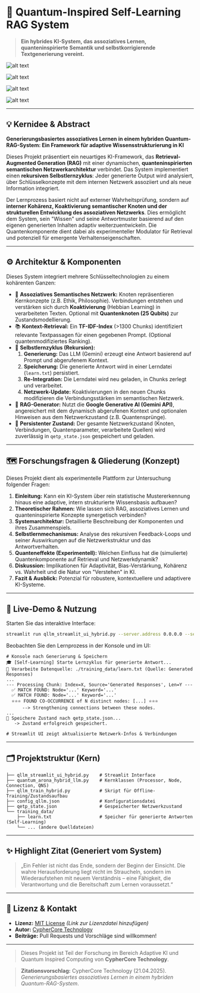 
# 🧠 Quantum-Inspired Self-Learning RAG System

> **Ein hybrides KI-System, das assoziatives Lernen, quanteninspirierte Semantik und selbstkorrigierende Textgenerierung vereint.**

![alt text](https://img.shields.io/badge/Status-Entwicklung-blue.svg)
 
![alt text](https://img.shields.io/badge/Self--Learning-Aktiviert-brightgreen.svg)
 
![alt text](https://img.shields.io/badge/RAG-Gemini_2.0-orange.svg)
 
![alt text](https://img.shields.io/badge/Qubits-25_pro_Knoten-purple.svg)

---

## 💡 Kernidee & Abstract


**Generierungsbasiertes assoziatives Lernen in einem hybriden Quantum-RAG-System: Ein Framework für adaptive Wissensstrukturierung in KI**

Dieses Projekt präsentiert ein neuartiges KI-Framework, das **Retrieval-Augmented Generation (RAG)** mit einer dynamischen, **quanteninspirierten semantischen Netzwerkarchitektur** verbindet. Das System implementiert einen **rekursiven Selbstlernzyklus**: Jeder generierte Output wird analysiert, über Schlüsselkonzepte mit dem internen Netzwerk assoziiert und als neue Information integriert.

Der Lernprozess basiert nicht auf externer Wahrheitsprüfung, sondern auf **interner Kohärenz, Koaktivierung semantischer Knoten und der strukturellen Entwicklung des assoziativen Netzwerks**. Dies ermöglicht dem System, sein "Wissen" und seine Antwortmuster basierend auf den eigenen generierten Inhalten adaptiv weiterzuentwickeln. Die Quantenkomponente dient dabei als experimenteller Modulator für Retrieval und potenziell für emergente Verhaltenseigenschaften.

---

## ⚙️ Architektur & Komponenten

Dieses System integriert mehrere Schlüsseltechnologien zu einem kohärenten Ganzen:

-   🧠 **Assoziatives Semantisches Netzwerk:** Knoten repräsentieren Kernkonzepte (z.B. Ethik, Philosophie). Verbindungen entstehen und verstärken sich durch **Koaktivierung** (Hebbian Learning) in verarbeiteten Texten. Optional mit **Quantenknoten (25 Qubits)** zur Zustandsmodellierung.
-   📚 **Kontext-Retrieval:** Ein **TF-IDF-Index** (>1300 Chunks) identifiziert relevante Textpassagen für einen gegebenen Prompt. (Optional quantenmodifiziertes Ranking).
-   🔁 **Selbstlernzyklus (Rekursion):**
    1.  **Generierung:** Das LLM (Gemini) erzeugt eine Antwort basierend auf Prompt und abgerufenem Kontext.
    2.  **Speicherung:** Die generierte Antwort wird in einer Lerndatei (`learn.txt`) persistiert.
    3.  **Re-Integration:** Die Lerndatei wird neu geladen, in Chunks zerlegt und verarbeitet.
    4.  **Netzwerk-Update:** Koaktivierungen in den neuen Chunks modifizieren die Verbindungsstärken im semantischen Netzwerk.
-   🤖 **RAG-Generator:** Nutzt die **Google Generative AI (Gemini API)**, angereichert mit dem dynamisch abgerufenen Kontext und optionalen Hinweisen aus dem Netzwerkzustand (z.B. Quantensprünge).
-   💾 **Persistenter Zustand:** Der gesamte Netzwerkzustand (Knoten, Verbindungen, Quantenparameter, verarbeitete Quellen) wird zuverlässig in `qetp_state.json` gespeichert und geladen.

---

## 🗺️ Forschungsfragen & Gliederung (Konzept)

Dieses Projekt dient als experimentelle Plattform zur Untersuchung folgender Fragen:

1.  **Einleitung:** Kann ein KI-System über rein statistische Mustererkennung hinaus eine adaptive, intern strukturierte Wissensbasis aufbauen?
2.  **Theoretischer Rahmen:** Wie lassen sich RAG, assoziatives Lernen und quanteninspirierte Konzepte synergetisch verbinden?
3.  **Systemarchitektur:** Detaillierte Beschreibung der Komponenten und ihres Zusammenspiels.
4.  **Selbstlernmechanismus:** Analyse des rekursiven Feedback-Loops und seiner Auswirkungen auf die Netzwerkstruktur und das Antwortverhalten.
5.  **Quanteneffekte (Experimentell):** Welchen Einfluss hat die (simulierte) Quantenkomponente auf Retrieval und Netzwerkdynamik?
6.  **Diskussion:** Implikationen für Adaptivität, Bias-Verstärkung, Kohärenz vs. Wahrheit und die Natur von "Verstehen" in KI.
7.  **Fazit & Ausblick:** Potenzial für robustere, kontextuellere und adaptivere KI-Systeme.

---

## 🚀 Live-Demo & Nutzung

Starten Sie das interaktive Interface:
```bash
streamlit run qllm_streamlit_ui_hybrid.py --server.address 0.0.0.0 --server.port 789
```
Beobachten Sie den Lernprozess in der Konsole und im UI:
```
# Konsole nach Generierung & Speichern
🎓 [Self-Learning] Starte Lernzyklus für generierte Antwort...
📄 Verarbeite Datenquelle: ./training_data/learn.txt (Quelle: Generated Responses)
...
--- Processing Chunk: Index=X, Source='Generated Responses', Len=Y ---
  ✅ MATCH FOUND: Node='...' Keyword='...'
  ✅ MATCH FOUND: Node='...' Keyword='...'
  ⭐⭐⭐ FOUND CO-OCCURRENCE of N distinct nodes: [...] ⭐⭐⭐
      --> Strengthening connections between these nodes.
...
💾 Speichere Zustand nach qetp_state.json...
   -> Zustand erfolgreich gespeichert.

# Streamlit UI zeigt aktualisierte Netzwerk-Infos & Verbindungen
```

---

## 🗂️ Projektstruktur (Kern)
```
├── qllm_streamlit_ui_hybrid.py    # Streamlit Interface
├── quantum_arona_hybrid_llm.py    # Kernklassen (Processor, Node, Connection, QNS)
├── qllm_train_hybrid.py           # Skript für Offline-Training/Zustandsaufbau
├── config_qllm.json               # Konfigurationsdatei
├── qetp_state.json                # Gespeicherter Netzwerkzustand
└── training_data/
    ├── learn.txt                  # Speicher für generierte Antworten (Self-Learning)
    └── ... (andere Quelldateien)
```

---

## ✨ Highlight Zitat (Generiert vom System)
> „Ein Fehler ist nicht das Ende, sondern der Beginn der Einsicht. Die wahre Herausforderung liegt nicht im Straucheln, sondern im Wiederaufstehen mit neuem Verständnis – eine Fähigkeit, die Verantwortung und die Bereitschaft zum Lernen voraussetzt.“



---

## 📜 Lizenz & Kontakt

-   **Lizenz:** [MIT License](LICENSE) *(Link zur Lizenzdatei hinzufügen)*
-   **Autor:** [CypherCore Technology](ralf.kruemmel@outlook.de)
-   **Beiträge:** Pull Requests und Vorschläge sind willkommen!

---

> Dieses Projekt ist Teil der Forschung im Bereich Adaptive KI und Quantum Inspired Computing von **CypherCore Technology**.


> **Zitationsvorschlag:**
> CypherCore Technology (21.04.2025). _Generierungsbasiertes assoziatives Lernen in einem hybriden Quantum-RAG-System_. 

```

